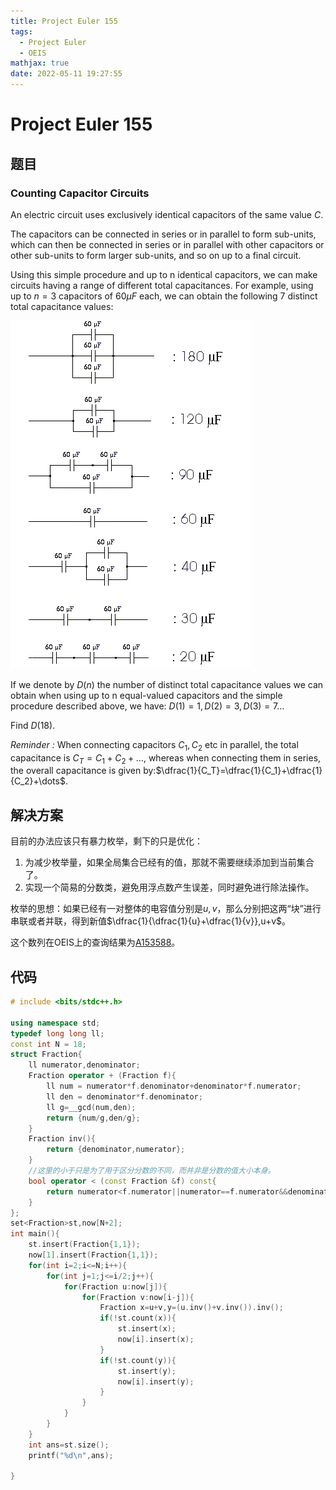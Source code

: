```yaml
---
title: Project Euler 155
tags:
  - Project Euler
  - OEIS
mathjax: true
date: 2022-05-11 19:27:55
---
```


<escape><!-- more --></escape>

# Project Euler 155

## 题目

### Counting Capacitor Circuits

An electric circuit uses exclusively identical capacitors of the same value $C$.

The capacitors can be connected in series or in parallel to form sub-units, which can then be connected in series or in parallel with other capacitors or other sub-units to form larger sub-units, and so on up to a final circuit.

Using this simple procedure and up to n identical capacitors, we can make circuits having a range of different total capacitances. For example, using up to $n=3$ capacitors of $60\mu F$ each, we can obtain the following $7$ distinct total capacitance values:

![](../images/p155_capacitors1.gif)

If we denote by $D(n)$ the number of distinct total capacitance values we can obtain when using up to n equal-valued capacitors and the simple procedure described above, we have: $D(1)=1, D(2)=3, D(3)=7 \dots$

Find $D(18)$.

*Reminder :*  When connecting capacitors $C_1, C_2$ etc in parallel, the total capacitance is $C_T=C_1+C_2+\dots$, whereas when connecting them in series, the overall capacitance is given by:$\dfrac{1}{C_T}=\dfrac{1}{C_1}+\dfrac{1}{C_2}+\dots$.

## 解决方案

目前的办法应该只有暴力枚举，剩下的只是优化：

1. 为减少枚举量，如果全局集合已经有的值，那就不需要继续添加到当前集合了。
2. 实现一个简易的分数类，避免用浮点数产生误差，同时避免进行除法操作。

枚举的思想：如果已经有一对整体的电容值分别是$u,v$，那么分别把这两“块”进行串联或者并联，得到新值$\dfrac{1}{\dfrac{1}{u}+\dfrac{1}{v}},u+v$。

这个数列在OEIS上的查询结果为[A153588](https://oeis.org/A153588)。

## 代码

```C++
# include <bits/stdc++.h>

using namespace std;
typedef long long ll;
const int N = 18;
struct Fraction{
    ll numerator,denominator;
    Fraction operator + (Fraction f){
        ll num = numerator*f.denominator+denominator*f.numerator;
        ll den = denominator*f.denominator;
        ll g=__gcd(num,den);
        return {num/g,den/g};
    }
    Fraction inv(){
        return {denominator,numerator};
    }
    //这里的小于只是为了用于区分分数的不同，而并非是分数的值大小本身。
    bool operator < (const Fraction &f) const{
        return numerator<f.numerator||numerator==f.numerator&&denominator<f.denominator;
    }
};
set<Fraction>st,now[N+2];
int main(){
    st.insert(Fraction{1,1});
    now[1].insert(Fraction{1,1});
    for(int i=2;i<=N;i++){
        for(int j=1;j<=i/2;j++){
            for(Fraction u:now[j]){
                for(Fraction v:now[i-j]){
                    Fraction x=u+v,y=(u.inv()+v.inv()).inv();
                    if(!st.count(x)){
                        st.insert(x);
                        now[i].insert(x);
                    }
                    if(!st.count(y)){
                        st.insert(y);
                        now[i].insert(y);
                    }
                }
            }
        }
    }
    int ans=st.size();
    printf("%d\n",ans);

}

```

